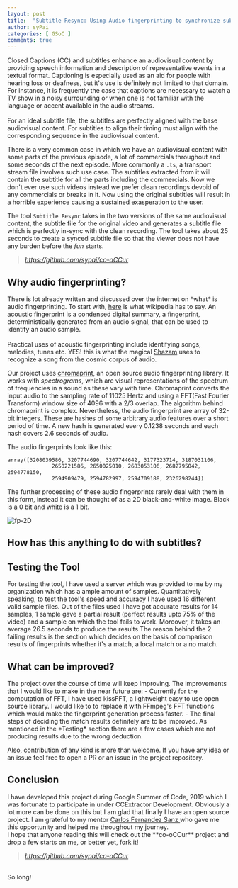 ```yaml
---
layout: post
title:  "Subtitle Resync: Using Audio fingerprinting to synchronize subtitles"
author: syPai
categories: [ GSoC ]
comments: true
---
```


Closed Captions (CC) and subtitles enhance an audiovisual content by providing speech information and description of representative events in a textual format.
Captioning is especially used as an aid for people with hearing loss or deafness, but it's use
is definitely not limited to that domain. For instance, it is frequently the case that captions are necessary
to watch a TV show in a noisy surrounding or when one is not familiar with the language or accent
available in the audio streams. <br><br>
For an ideal subtitle file, the subtitles are perfectly aligned with the base audiovisual content.
For subtitles to align their timing must align with the corresponding sequence in the audiovisual content.

There is a very common case in which we have an audiovisual content with some parts of the previous
episode, a lot of commercials throughout and some seconds of the next episode. More commonly a `.ts`, a transport
stream file involves such use case. The subtitles extracted from it will contain the subtitle for all the parts including the commercials.
Now we don't ever use such videos instead we prefer clean recordings devoid of any commercials or breaks in it.
Now using the original subtitles will result in a horrible experience causing a sustained exasperation
to the user.

The tool `Subtitle Resync` takes in the two versions of the same audiovisual
content, the subtitle file for the original video and generates a subtitle file
which is perfectly in-sync with the clean recording. The tool takes about 25 seconds
to create a synced subtitle file so that the viewer does not have any burden before the *fun*
starts.

<blockquote class="primary link1">
<em><a href="https://github.com/sypai/co-oCCur" target="_blank">
         https://github.com/sypai/co-oCCur
       </a></em>
<br>
</blockquote>

<div class="section-title margtop3rem">
             <h2><span>Why audio fingerprinting? </span></h2>
</div>
There is lot already written and discussed over the internet on *what* is audio fingerprinting. To start
with,
<a href="https://en.wikipedia.org/wiki/Acoustic_fingerprint" target="_blank">
here</a> is what wikipedia has to say. An acoustic fingerprint is a condensed digital summary, a fingerprint,
 deterministically generated from an audio signal, that can be used to identify an audio sample.
 <br><br>
 Practical uses of acoustic fingerprinting include identifying songs, melodies, tunes etc. YES! this is
 what the magical
  <a href="https://www.shazam.com/gb" target="_blank">
 Shazam</a>
 uses to recognize a song from the cosmic corpus of audio.
 <br>

 Our project uses
 <a href="https://acoustid.org/chromaprint" target="_blank">
  chromaprint</a>, an open source audio fingerprinting library. It works with *spectrograms*,
  which are visual representations of the spectrum of frequencies in a sound as these vary with time.
  Chromaprint converts the input audio to the sampling rate of 11025 Hertz and using a FFT(Fast Fourier Transform)
  window size of 4096 with a 2/3 overlap. The algorithm behind chromaprint is complex. Nevertheless,
  the audio fingerprint are array of 32-bit integers. These are hashes of some arbitrary audio features
  over a short period of time. A new hash is generated every 0.1238 seconds and each hash covers
  2.6 seconds of audio.

  The audio fingerprints look like this:
  ```
  array([3208039586, 3207744690, 3207744642, 3177323714, 3187031106,
                2650221586, 2650025010, 2683053106, 2682795042, 2594778150,
                2594909479, 2594782997, 2594709188, 2326298244])
  ```
  The further processing of these audio fingerprints rarely deal with them in this form,
   instead it can be thought of as a 2D black-and-white image. Black is a 0 bit and white is a 1 bit.

   <img class="featured-image img-fluid" src="{{ site.baseurl }}/assets/images/fp_2d.png" alt="fp-2D">

<div class="section-title margtop3rem">
               <h2><span>How has this anything to do with subtitles? </span></h2>
</div>

<div class="section-title margtop3rem">
             <h2><span>Testing the Tool </span></h2>
</div>
For testing the tool, I have used a server which was provided to me by my organization
which has a ample amount of samples. Quantitatively speaking, to test the tool's speed
and accuracy I have used 16 different valid sample files. Out of the files used
I have got accurate results for 14 samples, 1 sample gave a partial result (perfect results upto 75% of the video) and a sample on which
the tool fails to work. Moreover, it takes an average 26.5 seconds to produce the results
The reason behind the 2 failing results is the section which decides on the basis
of comparison results of fingerprints whether it's a match, a local match or a no match.



  <div class="section-title margtop3rem">
               <h2><span>What can be improved? </span></h2>
  </div>
  The project over the course of time will keep improving. The improvements
  that I would like to make in the near future are:
   - Currently for the computation of FFT, I have used kissFFT, a lightweight easy to use open source library.
        I would like to to replace it with FFmpeg's FFT functions which would make the fingerprint generation process faster.
   - The final steps of deciding the match results definitely are to be improved. As mentioned in the *Testing*
        section there are a few cases which are not producing results due to the wrong deduction.
 <br>

Also, contribution of any kind is more than welcome. If you have any idea or an issue feel free to open a PR or an issue
in the project repository.

  <div class="section-title margtop3rem">
               <h2><span>Conclusion </span></h2>
  </div>
  I have developed this project during Google Summer of Code, 2019 which I was fortunate to participate in
  under CCExtractor Development. Obviously a lot more can be done on this but I am glad that finally I
  have an open source project. I am grateful to my mentor <a href="https://github.com/cfsmp3" target="_blank">
  Carlos Fernandez Sanz </a> who gave me this opportunity and helped me throughout my journey.
  <br>
  I hope that anyone reading this will check out the **co-oCCur** project and drop a few starts on me, or better yet, fork it!
<blockquote class="primary link1">
<em><a href="https://github.com/sypai/co-oCCur" target="_blank">
         https://github.com/sypai/co-oCCur
       </a></em>
<br>
</blockquote>
  <br>
  So long!

